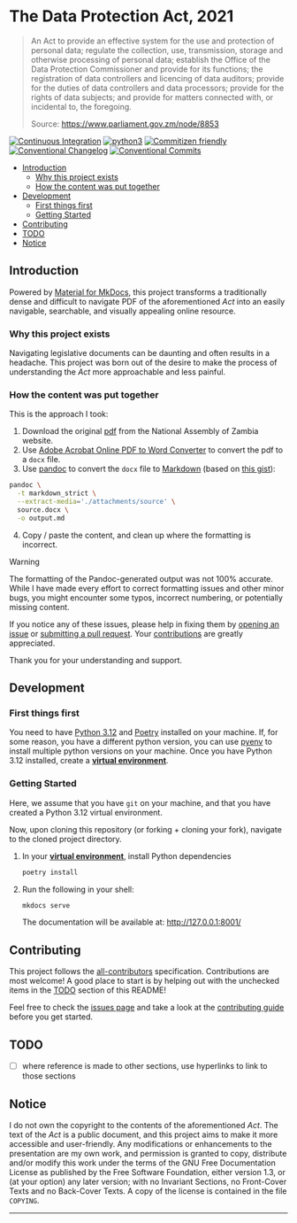 # The Data Protection Act, 2021

> An Act to provide an effective system for the use and protection of personal data; regulate the collection, use, transmission, storage and otherwise processing of personal data; establish the Office of the Data Protection Commissioner and provide for its functions; the registration of data controllers and licencing of data auditors; provide for the duties of data controllers and data processors; provide for the rights of data subjects; and provide for matters connected with, or incidental to, the foregoing.
>
> Source: <https://www.parliament.gov.zm/node/8853>

[![Continuous Integration](https://github.com/engineervix/zm-dpa/actions/workflows/main.yml/badge.svg)](https://github.com/engineervix/zm-dpa/actions/workflows/main.yml)
[![python3](https://img.shields.io/badge/python-3.12-brightgreen.svg)](https://python.org/)
[![Commitizen friendly](https://img.shields.io/badge/commitizen-friendly-brightgreen.svg)](http://commitizen.github.io/cz-cli/)
[![Conventional Changelog](https://img.shields.io/badge/changelog-conventional-brightgreen.svg)](https://github.com/conventional-changelog)
[![Conventional Commits](https://img.shields.io/badge/Conventional%20Commits-1.0.0-yellow.svg)](https://conventionalcommits.org)

<!-- START doctoc generated TOC please keep comment here to allow auto update -->
<!-- DON'T EDIT THIS SECTION, INSTEAD RE-RUN doctoc TO UPDATE -->

- [Introduction](#introduction)
  - [Why this project exists](#why-this-project-exists)
  - [How the content was put together](#how-the-content-was-put-together)
- [Development](#development)
  - [First things first](#first-things-first)
  - [Getting Started](#getting-started)
- [Contributing](#contributing)
- [TODO](#todo)
- [Notice](#notice)

<!-- END doctoc generated TOC please keep comment here to allow auto update -->

## Introduction

Powered by [Material for MkDocs](https://squidfunk.github.io/mkdocs-material/), this project transforms a traditionally dense and difficult to navigate PDF of the aforementioned _Act_ into an easily navigable, searchable, and visually appealing online resource.

### Why this project exists

Navigating legislative documents can be daunting and often results in a headache. This project was born out of the desire to make the process of understanding the _Act_ more approachable and less painful.

### How the content was put together

This is the approach I took:

1. Download the original [pdf](https://www.parliament.gov.zm/sites/default/files/documents/acts/Act%20No.%203%20The%20Data%20Protection%20Act%202021_0.pdf) from the National Assembly of Zambia website.
2. Use [Adobe Acrobat Online PDF to Word Converter](https://www.adobe.com/uk/acrobat/online/pdf-to-word.html) to convert the pdf to a `docx` file.
3. Use [pandoc](https://pandoc.org/) to convert the `docx` file to [Markdown](https://daringfireball.net/projects/markdown/) (based on [this gist](https://gist.github.com/plembo/409a8d7b1bae66622dbcd26337bbb185)):

  ```bash
  pandoc \
    -t markdown_strict \
    --extract-media='./attachments/source' \
    source.docx \
    -o output.md
  ```

4. Copy / paste the content, and clean up where the formatting is incorrect.

> [!WARNING]  
> The formatting of the Pandoc-generated output was not 100% accurate. While I have made every effort to correct formatting issues and other minor bugs, you might encounter some typos, incorrect numbering, or potentially missing content.
>
> If you notice any of these issues, please help in fixing them by [opening an issue](https://github.com/engineervix/zm-dpa/issues) or [submitting a pull request](https://github.com/engineervix/zm-dpa/pulls). Your [contributions](#contributing) are greatly appreciated.
>
> Thank you for your understanding and support.

## Development

### First things first

You need to have [Python 3.12](https://www.python.org/) and [Poetry](https://python-poetry.org/) installed on your machine. If, for some reason, you have a different python version, you can use [pyenv](https://github.com/pyenv/pyenv) to install multiple python versions on your machine. Once you have Python 3.12 installed, create a [**virtual environment**](https://realpython.com/python-virtual-environments-a-primer/).

### Getting Started

Here, we assume that you have `git` on your machine, and that you have created a Python 3.12 virtual environment.

Now, upon cloning this repository (or forking + cloning your fork), navigate to the cloned project directory.

1. In your [**virtual environment**](https://realpython.com/python-virtual-environments-a-primer/), install Python dependencies

   ```bash
   poetry install
   ```

2. Run the following in your shell:

   ```bash
   mkdocs serve
   ```

   The documentation will be available at: <http://127.0.0.1:8001/>

## Contributing

<!-- Thanks goes to these wonderful people ([emoji key](https://allcontributors.org/docs/en/emoji-key)): -->

<!-- ALL-CONTRIBUTORS-LIST:START - Do not remove or modify this section -->
<!-- prettier-ignore-start -->
<!-- markdownlint-disable -->

<!-- markdownlint-restore -->
<!-- prettier-ignore-end -->

<!-- ALL-CONTRIBUTORS-LIST:END -->

This project follows the [all-contributors](https://github.com/all-contributors/all-contributors) specification. Contributions are most welcome! A good place to start is by helping out with the unchecked items in the [TODO](#todo) section of this README!

Feel free to check the [issues page](https://github.com/engineervix/zm-dpa/issues) and take a look at the [contributing guide](https://github.com/engineervix/zm-dpa/blob/main/CONTRIBUTING) before you get started.

## TODO

- [ ] where reference is made to other sections, use hyperlinks to link to those sections

## Notice

I do not own the copyright to the contents of the aforementioned _Act_. The text of the _Act_ is a public document, and this project aims to make it more accessible and user-friendly. Any modifications or enhancements to the presentation are my own work, and permission is granted to copy, distribute and/or modify this work under the terms of the GNU Free Documentation License as published by the Free Software Foundation, either version 1.3, or (at your option) any later version; with no Invariant Sections, no Front-Cover Texts and no Back-Cover Texts. A copy of the license is contained in the file `COPYING`.

---